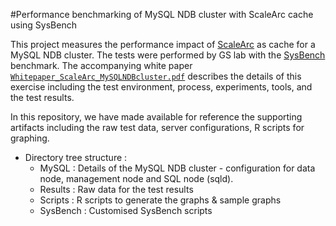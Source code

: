 #Performance benchmarking of MySQL NDB cluster with ScaleArc cache using SysBench

This project measures the performance impact of [ScaleArc](http://www.scalearc.com/) as cache for a MySQL NDB cluster. The tests were performed by GS lab with the [SysBench](https://wiki.mikejung.biz/Sysbench#Sysbench_0.5_OLTP_Read_Only_Test) benchmark. The accompanying white paper [``Whitepaper_ScaleArc_MySQLNDBcluster.pdf``](./Whitepaper_ScaleArc_MySQLNDBcluster.pdf) describes the details of this exercise including the test environment, process, experiments, tools, and the test results.

In this repository, we have made available for reference the supporting artifacts including the raw test data, server configurations, R scripts for graphing.

* Directory tree structure :
    - MySQL : Details of the MySQL NDB cluster - configuration for data node, management node and SQL node (sqld).
    - Results : Raw data for the test results
    - Scripts : R scripts to generate the graphs & sample graphs 
    - SysBench : Customised SysBench scripts 





    
    
    
  
